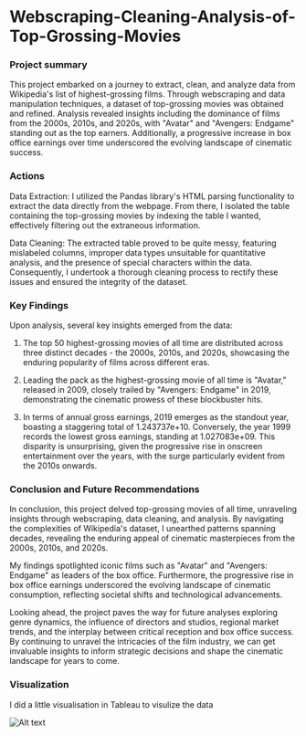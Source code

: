 # Webscraping-Cleaning-Analysis-of-Top-Grossing-Movies

### Project summary
This project embarked on a journey to extract, clean, and analyze data from Wikipedia's list of highest-grossing films. Through webscraping and data manipulation techniques, a dataset of top-grossing movies was obtained and refined. Analysis revealed insights including the dominance of films from the 2000s, 2010s, and 2020s, with "Avatar" and "Avengers: Endgame" standing out as the top earners. Additionally, a progressive increase in box office earnings over time underscored the evolving landscape of cinematic success.

### Actions
Data Extraction: I utilized the Pandas library's HTML parsing functionality to extract the data directly from the webpage. From there, I isolated the table containing the top-grossing movies by indexing the table I wanted, effectively filtering out the extraneous information.

Data Cleaning: The extracted table proved to be quite messy, featuring mislabeled columns, improper data types unsuitable for quantitative analysis, and the presence of special characters within the data. Consequently, I undertook a thorough cleaning process to rectify these issues and ensured the integrity of the dataset.

### Key Findings
Upon analysis, several key insights emerged from the data:
1. The top 50 highest-grossing movies of all time are distributed across three distinct decades - the 2000s, 2010s, and 2020s, showcasing the enduring popularity of films across different eras.

2. Leading the pack as the highest-grossing movie of all time is "Avatar," released in 2009, closely trailed by "Avengers: Endgame" in 2019, demonstrating the cinematic prowess of these blockbuster hits.

3. In terms of annual gross earnings, 2019 emerges as the standout year, boasting a staggering total of 1.243737e+10. Conversely, the year 1999 records the lowest gross earnings, standing at 1.027083e+09. This disparity is unsurprising, given the progressive rise in onscreen entertainment over the years, with the surge particularly evident from the 2010s onwards.

### Conclusion and Future Recommendations
In conclusion, this project delved top-grossing movies of all time, unraveling insights through webscraping, data cleaning, and analysis. By navigating the complexities of Wikipedia's dataset, I unearthed patterns spanning decades, revealing the enduring appeal of cinematic masterpieces from the 2000s, 2010s, and 2020s.

My findings spotlighted iconic films such as "Avatar" and "Avengers: Endgame" as leaders of the box office. Furthermore, the progressive rise in box office earnings underscored the evolving landscape of cinematic consumption, reflecting societal shifts and technological advancements.

Looking ahead, the project paves the way for future analyses exploring genre dynamics, the influence of directors and studios, regional market trends, and the interplay between critical reception and box office success. By continuing to unravel the intricacies of the film industry, we can get invaluable insights to inform strategic decisions and shape the cinematic landscape for years to come.

### Visualization
I did a little visualisation in Tableau to visulize the data

![Alt text](https://github.com/Sunday-Oladokun/Webscraping-Cleaning-Analysis-of-Top-Grossing-Movies/blob/main/Top%20Grossing%20Movies..png)
